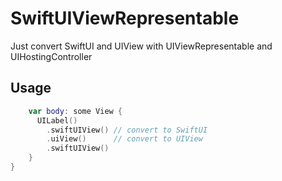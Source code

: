 # SwiftUIViewRepresentable

Just convert SwiftUI and UIView with UIViewRepresentable and UIHostingController

## Usage

```swift
    var body: some View {
      UILabel()
        .swiftUIView() // convert to SwiftUI
        .uiView()      // convert to UIView
        .swiftUIView()
    }
}
```
